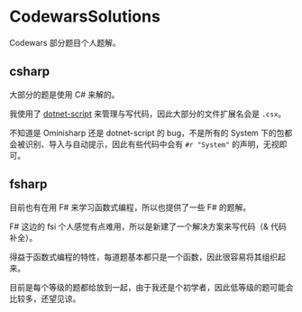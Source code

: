 # CodewarsSolutions

Codewars 部分题目个人题解。

## csharp

大部分的题是使用 C# 来解的。

我使用了 [dotnet-script](https://github.com/filipw/dotnet-script) 来管理与写代码，因此大部分的文件扩展名会是 `.csx`。

不知道是 Ominisharp 还是 dotnet-script 的 bug，不是所有的 System 下的包都会被识别、导入与自动提示，因此有些代码中会有 `#r "System"` 的声明，无视即可。

## fsharp

目前也有在用 F# 来学习函数式编程，所以也提供了一些 F# 的题解。

F# 这边的 fsi 个人感觉有点难用，所以是新建了一个解决方案来写代码（& 代码补全）。

得益于函数式编程的特性，每道题基本都只是一个函数，因此很容易将其组织起来。

目前是每个等级的题都给放到一起，由于我还是个初学者，因此低等级的题可能会比较多，还望见谅。
